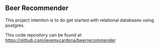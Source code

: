 ## Beer Recommender
This project intention is to do get started with relational databases using postgres.

This code repository can be found at 
https://github.com/jeremycardona/beerrecommender
